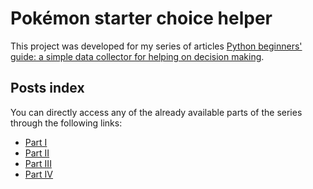 # Pokémon starter choice helper
This project was developed for my series of articles [Python beginners' guide: a simple data collector for helping on decision making](https://medium.com/@hiviniciusbs/python-beginners-guide-a-simple-data-collector-for-helping-on-decision-making-part-i-9df463c475cc).

## Posts index
You can directly access any of the already available parts of the series through the following links:

- [Part I](https://medium.com/@hiviniciusbs/python-beginners-guide-a-simple-data-collector-for-helping-on-decision-making-part-i-9df463c475cc)
- [Part II](https://medium.com/@hiviniciusbs/python-beginners-guide-a-simple-data-collector-for-helping-on-decision-making-part-ii-c894fb684d7e)
- [Part III](https://medium.com/@hiviniciusbs/python-beginners-guide-a-simple-data-collector-for-helping-on-decision-making-part-iii-e2b2628d30e0)
- [Part IV](https://medium.com/@hiviniciusbs/python-beginners-guide-a-simple-data-collector-for-helping-on-decision-making-part-iv-a2da75c3fc33)